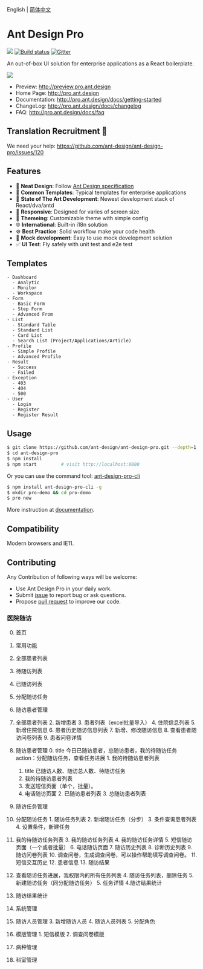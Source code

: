 English | [简体中文](./README.zh-CN.md)

# Ant Design Pro

[![](https://img.shields.io/travis/ant-design/ant-design-pro/master.svg?style=flat-square)](https://travis-ci.org/ant-design/ant-design-pro) [![Build status](https://ci.appveyor.com/api/projects/status/67fxu2by3ibvqtat/branch/master?svg=true)](https://ci.appveyor.com/project/afc163/ant-design-pro/branch/master)  [![Gitter](https://badges.gitter.im/ant-design/ant-design-pro.svg)](https://gitter.im/ant-design/ant-design-pro?utm_source=badge&utm_medium=badge&utm_campaign=pr-badge)

An out-of-box UI solution for enterprise applications as a React boilerplate.

![](https://gw.alipayobjects.com/zos/rmsportal/xEdBqwSzvoSapmnSnYjU.png)

- Preview: http://preview.pro.ant.design
- Home Page: http://pro.ant.design
- Documentation: http://pro.ant.design/docs/getting-started
- ChangeLog: http://pro.ant.design/docs/changelog
- FAQ: http://pro.ant.design/docs/faq

## Translation Recruitment :loudspeaker:

We need your help: https://github.com/ant-design/ant-design-pro/issues/120

## Features

- :gem: **Neat Design**: Follow [Ant Design specification](http://ant.design/)
- :triangular_ruler: **Common Templates**: Typical templates for enterprise applications
- :rocket: **State of The Art Development**: Newest development stack of React/dva/antd
- :iphone: **Responsive**: Designed for varies of screen size
- :art: **Themeing**: Customizable theme with simple config
- :globe_with_meridians: **International**: Built-in i18n solution
- :gear: **Best Practice**: Solid workflow make your code health
- :1234: **Mock development**: Easy to use mock development solution
- :white_check_mark: **UI Test**: Fly safely with unit test and e2e test

## Templates

```
- Dashboard
  - Analytic
  - Monitor
  - Workspace
- Form
  - Basic Form
  - Step Form
  - Advanced From
- List
  - Standard Table
  - Standard List
  - Card List
  - Search List (Project/Applications/Article)
- Profile
  - Simple Profile
  - Advanced Profile
- Result
  - Success
  - Failed
- Exception
  - 403
  - 404
  - 500
- User
  - Login
  - Register
  - Register Result
```

## Usage

```bash
$ git clone https://github.com/ant-design/ant-design-pro.git --depth=1
$ cd ant-design-pro
$ npm install
$ npm start         # visit http://localhost:8000
```

Or you can use the command tool: [ant-design-pro-cli](https://github.com/ant-design/ant-design-pro-cli)

```bash
$ npm install ant-design-pro-cli -g
$ mkdir pro-demo && cd pro-demo
$ pro new
```

More instruction at [documentation](http://pro.ant.design/docs/getting-started).

## Compatibility

Modern browsers and IE11.

## Contributing

Any Contribution of following ways will be welcome:

- Use Ant Design Pro in your daily work.
- Submit [issue](http://github.com/ant-design/ant-design-pro/issues) to report bug or ask questions.
- Propose [pull request](http://github.com/ant-design/ant-design-pro/pulls) to improve our code.


### 医院随访
0. 首页
1. 常用功能
  1. 全部患者列表
  2. 待随访列表
  3. 已随访列表
  4. 分配随访任务

2. 随访患者管理
  1. 全部患者列表
    2. 新增患者
    3. 患者列表（excel批量导入）
    4. 住院信息列表
    5. 新增住院信息
    6. 患者历史随访信息列表
    7. 新增、修改随访信息
    8. 查看患者随访问卷列表
    9. 患者问卷详情
  2. 随访患者管理
    0. title 今日已随访患者，总随访患者，我的待随访任务    action：分配随访任务，查看任务进展
    1. 我的待随访患者列表
      1. title 已随访人数、随访总人数、待随访任务
      2. 我的待随访患者列表
      2. 发送短信页面（单个，批量）。
      3. 电话随访页面
    2. 已随访患者列表
    3. 总随访患者列表
   
3. 随访任务管理
  1. 分配随访任务
    1. 随访任务列表
    2. 新增随访任务（分步）
      3. 条件查询患者列表
      4. 设置条件，新建任务
     
  2. 我的待随访任务列表
    3. 我的随访任务列表
    4. 我的随访任务详情
    5. 短信随访页面（一个或者批量）
    6. 电话随访页面
      7. 随访历史列表
      8. 诊断历史列表
      9. 随访问卷列表
      10. 调查问卷，生成调查问卷，可以操作帮助填写调查问卷。
      11. 短信交互历史
      12. 患者信息
      13. 随访结果
  3. 查看随访任务进展，我权限内的所有任务列表
    4. 随访任务列表，删除任务
    5. 新建随访任务（同分配随访任务）
    5. 任务详情
4.随访结果统计
  2. 随访结果统计
  
5. 系统管理
  2. 随访人员管理
    3. 新增随访人员
    4. 随访人员列表
    5. 分配角色
  3. 模版管理
    1. 短信模版
    2. 调查问卷模版
  4. 病种管理
  5. 科室管理

